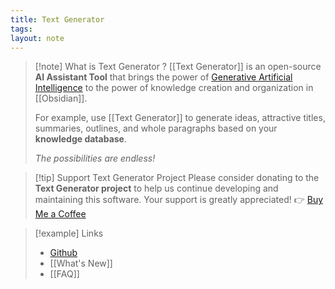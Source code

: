 ```yaml
---
title: Text Generator
tags: 
layout: note 
---
```


> [!note] What is Text Generator ?
>  [[Text Generator]] is an open-source **AI Assistant Tool** that brings the power of [Generative Artificial Intelligence](app://obsidian.md/Generative%20Artificial%20Intelligence) to the power of  knowledge creation and organization in [[Obsidian]].  
>  
>  For example, use [[Text Generator]] to generate ideas, attractive titles, summaries, outlines, and whole paragraphs based on your **knowledge database**. 
>  
>  *The possibilities are endless!*

> [!tip] Support Text Generator Project
> Please consider donating to the **Text Generator project** to help us continue developing and maintaining this software. Your support is greatly appreciated! 👉  [Buy Me a Coffee](https://www.buymeacoffee.com/haouarine)

> [!example] Links
> * [Github](https://github.com/nhaouari/obsidian-textgenerator-plugin)
> *  [[What's New]]
> * [[FAQ]]


